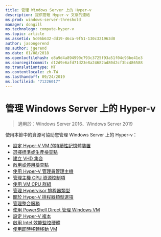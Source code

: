 ```yaml
---
title: 管理 Windows Server 上的 Hyper-v
description: 提供管理 Hyper-v 文章的連結
ms.prod: windows-server-threshold
manager: dongill
ms.technology: compute-hyper-v
ms.topic: article
ms.assetid: 5c06b632-dd19-46ca-9f51-130c321963d8
author: jasongerend
ms.author: jgerend
ms.date: 01/08/2018
ms.openlocfilehash: e8a9d4a894990c793c3725f93a51f04c93be41e3
ms.sourcegitcommit: d12d9e6afd71d23e8a24682ad80d2cf3bc486588
ms.translationtype: MT
ms.contentlocale: zh-TW
ms.lasthandoff: 09/24/2019
ms.locfileid: "71226017"
---
```

# <a name="manage-hyper-v-on-windows-server"></a>管理 Windows Server 上的 Hyper-v

>適用於：Windows Server 2016、Windows Server 2019

使用本節中的資源可協助您管理 Windows Server 上的 Hyper-v：

- [設定 Hyper-V VM 的持續性記憶體裝置](persistent-memory-cmdlets.md)
- [選擇標準或生產檢查點](Choose-between-standard-or-production-checkpoints-in-Hyper-V.md)
- [建立 VHD 集合](Create-VHDSet-file.md)
- [啟用或停用檢查點](Enable-or-disable-checkpoints-in-Hyper-V.md)
- [使用 Hyper-V 管理員管理主機](Remotely-manage-Hyper-V-hosts.md)
- [管理主機 CPU 資源控制項](manage-hyper-v-minroot-2016.md)
- [使用 VM CPU 群組](manage-hyper-v-cpugroups.md)
- [管理 Hypervisor 排程器類型](manage-hyper-v-scheduler-types.md)
- [關於 Hyper-V 排程器類型選項](about-hyper-v-scheduler-type-selection.md)
- [管理整合服務](Manage-Hyper-V-integration-services.md)
- [使用 PowerShell Direct 管理 Windows VM](Manage-Windows-virtual-machines-with-powershell-direct.md)
- [設定 Hyper-V 複本](Set-up-Hyper-V-Replica.md) 
- [啟用 Intel 效能監控硬體](Performance-Monitoring-Hardware.md)
- [使用即時移轉移動 VM](Live-migration-overview.md)
